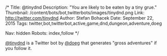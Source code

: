 /*
Title: @tinydnd
Description: "You are likely to be eaten by a tiny grue."
Thumbnail: /content/bots/bot,twitterbots/images/tinydnd.png
Link: http://twitter.com/tinydnd
Author: Stefan Bohacek
Date: September 22, 2015
Tags: twitter,bot,twitterbot,active,game,dnd,dungeon,adventure,doeg

Nav: hidden
Robots: index,follow
*/

[@tinydnd](https://twitter.com/tinydnd) is a Twitter bot by [@doeg](https://twitter.com/doeg) that generates "gross adventures" if you follow it.

